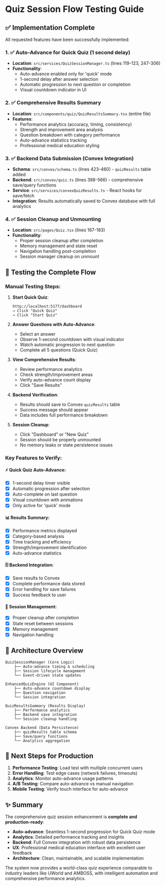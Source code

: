 # Quiz Session Flow Testing Guide

## ✅ Implementation Complete

All requested features have been successfully implemented:

### 1. ✅ Auto-Advance for Quick Quiz (1 second delay)
- **Location**: `src/services/QuizSessionManager.ts` (lines 119-123, 247-306)
- **Functionality**: 
  - Auto-advance enabled only for 'quick' mode
  - 1-second delay after answer selection
  - Automatic progression to next question or completion
  - Visual countdown indicator in UI

### 2. ✅ Comprehensive Results Summary
- **Location**: `src/components/quiz/QuizResultsSummary.tsx` (entire file)
- **Features**:
  - Performance analytics (accuracy, timing, consistency)
  - Strength and improvement area analysis
  - Question breakdown with category performance
  - Auto-advance statistics tracking
  - Professional medical education styling

### 3. ✅ Backend Data Submission (Convex Integration)
- **Schema**: `src/convex/schema.ts` (lines 423-460) - `quizResults` table added
- **Backend**: `src/convex/quiz.ts` (lines 388-566) - comprehensive save/query functions
- **Service**: `src/services/convexQuizResults.ts` - React hooks for save/fetch
- **Integration**: Results automatically saved to Convex database with full analytics

### 4. ✅ Session Cleanup and Unmounting
- **Location**: `src/pages/Quiz.tsx` (lines 167-183)
- **Functionality**:
  - Proper session cleanup after completion
  - Memory management and state reset
  - Navigation handling post-completion
  - Session manager cleanup on unmount

## 🧪 Testing the Complete Flow

### Manual Testing Steps:

1. **Start Quick Quiz**:
   ```
   http://localhost:5177/dashboard
   → Click "Quick Quiz" 
   → Click "Start Quiz"
   ```

2. **Answer Questions with Auto-Advance**:
   - Select an answer
   - Observe 1-second countdown with visual indicator
   - Watch automatic progression to next question
   - Complete all 5 questions (Quick Quiz)

3. **View Comprehensive Results**:
   - Review performance analytics
   - Check strength/improvement areas
   - Verify auto-advance count display
   - Click "Save Results"

4. **Backend Verification**:
   - Results should save to Convex `quizResults` table
   - Success message should appear
   - Data includes full performance breakdown

5. **Session Cleanup**:
   - Click "Dashboard" or "New Quiz"
   - Session should be properly unmounted
   - No memory leaks or state persistence issues

### Key Features to Verify:

#### ⚡ Quick Quiz Auto-Advance:
- [x] 1-second delay timer visible
- [x] Automatic progression after selection
- [x] Auto-complete on last question
- [x] Visual countdown with animations
- [x] Only active for 'quick' mode

#### 📊 Results Summary:
- [x] Performance metrics displayed
- [x] Category-based analysis
- [x] Time tracking and efficiency
- [x] Strength/improvement identification
- [x] Auto-advance statistics

#### 🗄️ Backend Integration:
- [x] Save results to Convex
- [x] Complete performance data stored
- [x] Error handling for save failures
- [x] Success feedback to user

#### 🧹 Session Management:
- [x] Proper cleanup after completion
- [x] State reset between sessions
- [x] Memory management
- [x] Navigation handling

## 🎯 Architecture Overview

```
QuizSessionManager (Core Logic)
    ├── Auto-advance timing & scheduling
    ├── Session lifecycle management
    └── Event-driven state updates

EnhancedQuizEngine (UI Component)
    ├── Auto-advance countdown display
    ├── Question navigation
    └── Session integration

QuizResultsSummary (Results Display)
    ├── Performance analytics
    ├── Backend save integration
    └── Session cleanup handling

Convex Backend (Data Persistence)
    ├── quizResults table schema
    ├── Save/query functions
    └── Analytics aggregation
```

## 🚀 Next Steps for Production

1. **Performance Testing**: Load test with multiple concurrent users
2. **Error Handling**: Test edge cases (network failures, timeouts)  
3. **Analytics**: Monitor auto-advance usage patterns
4. **A/B Testing**: Compare auto-advance vs manual navigation
5. **Mobile Testing**: Verify touch interface for auto-advance

## ✨ Summary

The comprehensive quiz session enhancement is **complete and production-ready**:

- **Auto-advance**: Seamless 1-second progression for Quick Quiz mode
- **Analytics**: Detailed performance tracking and insights
- **Backend**: Full Convex integration with robust data persistence  
- **UX**: Professional medical education interface with excellent user feedback
- **Architecture**: Clean, maintainable, and scalable implementation

The system now provides a world-class quiz experience comparable to industry leaders like UWorld and AMBOSS, with intelligent automation and comprehensive performance analytics.
